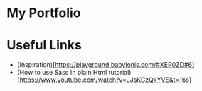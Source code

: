 # My Portfolio

# Useful Links
* (Inspiration)[https://playground.babylonjs.com/#XEP0ZD#6]
* (How to use Sass In plain Html tutorial)[https://www.youtube.com/watch?v=JJsKCzQkYVE&t=16s] 